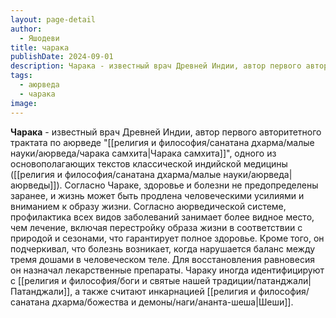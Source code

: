 ```yaml
---
layout: page-detail
author:
  - Яшодеви
title: чарака
publishDate: 2024-09-01
description: Чарака - известный врач Древней Индии, автор первого авторитетного трактата по аюрведе Чарака самхита, одного из основополагающих текстов классической индийской медицины (аюрведы).
tags:
  - аюрведа
  - чарака
image:
---
```

**Чарака** - известный врач Древней Индии, автор первого авторитетного трактата по аюрведе "[[религия и философия/санатана дхарма/малые науки/аюрведа/чарака самхита|Чарака самхита]]", одного из основополагающих текстов классической индийской медицины ([[религия и философия/санатана дхарма/малые науки/аюрведа|аюрведы]]). Согласно Чараке, здоровье и болезни не предопределены заранее, и жизнь может быть продлена человеческими усилиями и вниманием к образу жизни. Согласно аюрведической системе, профилактика всех видов заболеваний занимает более видное место, чем лечение, включая перестройку образа жизни в соответствии с природой и сезонами, что гарантирует полное здоровье. Кроме того, он подчеркивал, что болезнь возникает, когда нарушается баланс между тремя дошами в человеческом теле. Для восстановления равновесия он назначал лекарственные препараты. Чараку иногда идентифицируют с [[религия и философия/боги и святые нашей традиции/патанджали|Патанджали]], а также считают инкарнацией [[религия и философия/санатана дхарма/божества и демоны/наги/ананта-шеша|Шеши]].

